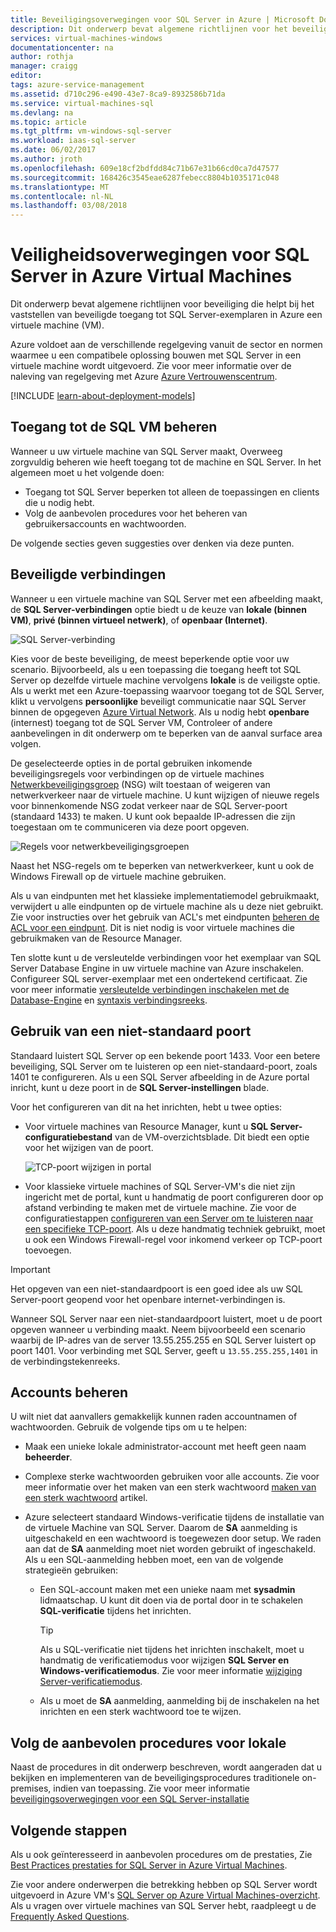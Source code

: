 ```yaml
---
title: Beveiligingsoverwegingen voor SQL Server in Azure | Microsoft Docs
description: Dit onderwerp bevat algemene richtlijnen voor het beveiligen van SQL Server wordt uitgevoerd in een virtuele Machine van Azure.
services: virtual-machines-windows
documentationcenter: na
author: rothja
manager: craigg
editor: 
tags: azure-service-management
ms.assetid: d710c296-e490-43e7-8ca9-8932586b71da
ms.service: virtual-machines-sql
ms.devlang: na
ms.topic: article
ms.tgt_pltfrm: vm-windows-sql-server
ms.workload: iaas-sql-server
ms.date: 06/02/2017
ms.author: jroth
ms.openlocfilehash: 609e18cf2bdfdd84c71b67e31b66cd0ca7d47577
ms.sourcegitcommit: 168426c3545eae6287febecc8804b1035171c048
ms.translationtype: MT
ms.contentlocale: nl-NL
ms.lasthandoff: 03/08/2018
---
```

# <a name="security-considerations-for-sql-server-in-azure-virtual-machines"></a>Veiligheidsoverwegingen voor SQL Server in Azure Virtual Machines

Dit onderwerp bevat algemene richtlijnen voor beveiliging die helpt bij het vaststellen van beveiligde toegang tot SQL Server-exemplaren in Azure een virtuele machine (VM).

Azure voldoet aan de verschillende regelgeving vanuit de sector en normen waarmee u een compatibele oplossing bouwen met SQL Server in een virtuele machine wordt uitgevoerd. Zie voor meer informatie over de naleving van regelgeving met Azure [Azure Vertrouwenscentrum](https://azure.microsoft.com/support/trust-center/).

[!INCLUDE [learn-about-deployment-models](../../../../includes/learn-about-deployment-models-both-include.md)]

## <a name="control-access-to-the-sql-vm"></a>Toegang tot de SQL VM beheren

Wanneer u uw virtuele machine van SQL Server maakt, Overweeg zorgvuldig beheren wie heeft toegang tot de machine en SQL Server. In het algemeen moet u het volgende doen:

- Toegang tot SQL Server beperken tot alleen de toepassingen en clients die u nodig hebt.
- Volg de aanbevolen procedures voor het beheren van gebruikersaccounts en wachtwoorden.

De volgende secties geven suggesties over denken via deze punten.

## <a name="secure-connections"></a>Beveiligde verbindingen

Wanneer u een virtuele machine van SQL Server met een afbeelding maakt, de **SQL Server-verbindingen** optie biedt u de keuze van **lokale (binnen VM)**, **privé (binnen virtueel netwerk)**, of **openbaar (Internet)**.

![SQL Server-verbinding](./media/virtual-machines-windows-sql-security/sql-vm-connectivity-option.png)

Kies voor de beste beveiliging, de meest beperkende optie voor uw scenario. Bijvoorbeeld, als u een toepassing die toegang heeft tot SQL Server op dezelfde virtuele machine vervolgens **lokale** is de veiligste optie. Als u werkt met een Azure-toepassing waarvoor toegang tot de SQL Server, klikt u vervolgens **persoonlijke** beveiligt communicatie naar SQL Server binnen de opgegeven [Azure Virtual Network](../../../virtual-network/virtual-networks-overview.md). Als u nodig hebt **openbare** (internest) toegang tot de SQL Server VM, Controleer of andere aanbevelingen in dit onderwerp om te beperken van de aanval surface area volgen.

De geselecteerde opties in de portal gebruiken inkomende beveiligingsregels voor verbindingen op de virtuele machines [Netwerkbeveiligingsgroep](../../../virtual-network/virtual-networks-nsg.md) (NSG) wilt toestaan of weigeren van netwerkverkeer naar de virtuele machine. U kunt wijzigen of nieuwe regels voor binnenkomende NSG zodat verkeer naar de SQL Server-poort (standaard 1433) te maken. U kunt ook bepaalde IP-adressen die zijn toegestaan om te communiceren via deze poort opgeven.

![Regels voor netwerkbeveiligingsgroepen](./media/virtual-machines-windows-sql-security/sql-vm-network-security-group-rules.png)

Naast het NSG-regels om te beperken van netwerkverkeer, kunt u ook de Windows Firewall op de virtuele machine gebruiken.

Als u van eindpunten met het klassieke implementatiemodel gebruikmaakt, verwijdert u alle eindpunten op de virtuele machine als u deze niet gebruikt. Zie voor instructies over het gebruik van ACL's met eindpunten [beheren de ACL voor een eindpunt](../classic/setup-endpoints.md#manage-the-acl-on-an-endpoint). Dit is niet nodig is voor virtuele machines die gebruikmaken van de Resource Manager.

Ten slotte kunt u de versleutelde verbindingen voor het exemplaar van SQL Server Database Engine in uw virtuele machine van Azure inschakelen. Configureer SQL server-exemplaar met een ondertekend certificaat. Zie voor meer informatie [versleutelde verbindingen inschakelen met de Database-Engine](https://docs.microsoft.com/sql/database-engine/configure-windows/enable-encrypted-connections-to-the-database-engine) en [syntaxis verbindingsreeks](https://msdn.microsoft.com/library/ms254500.aspx).

## <a name="use-a-non-default-port"></a>Gebruik van een niet-standaard poort

Standaard luistert SQL Server op een bekende poort 1433. Voor een betere beveiliging, SQL Server om te luisteren op een niet-standaard-poort, zoals 1401 te configureren. Als u een SQL Server afbeelding in de Azure portal inricht, kunt u deze poort in de **SQL Server-instellingen** blade.

Voor het configureren van dit na het inrichten, hebt u twee opties:

- Voor virtuele machines van Resource Manager, kunt u **SQL Server-configuratiebestand** van de VM-overzichtsblade. Dit biedt een optie voor het wijzigen van de poort.

  ![TCP-poort wijzigen in portal](./media/virtual-machines-windows-sql-security/sql-vm-change-tcp-port.png)

- Voor klassieke virtuele machines of SQL Server-VM's die niet zijn ingericht met de portal, kunt u handmatig de poort configureren door op afstand verbinding te maken met de virtuele machine. Zie voor de configuratiestappen [configureren van een Server om te luisteren naar een specifieke TCP-poort](https://docs.microsoft.com/sql/database-engine/configure-windows/configure-a-server-to-listen-on-a-specific-tcp-port). Als u deze handmatig techniek gebruikt, moet u ook een Windows Firewall-regel voor inkomend verkeer op TCP-poort toevoegen.

> [!IMPORTANT]
> Het opgeven van een niet-standaardpoort is een goed idee als uw SQL Server-poort geopend voor het openbare internet-verbindingen is.

Wanneer SQL Server naar een niet-standaardpoort luistert, moet u de poort opgeven wanneer u verbinding maakt. Neem bijvoorbeeld een scenario waarbij de IP-adres van de server 13.55.255.255 en SQL Server luistert op poort 1401. Voor verbinding met SQL Server, geeft u `13.55.255.255,1401` in de verbindingstekenreeks.

## <a name="manage-accounts"></a>Accounts beheren

U wilt niet dat aanvallers gemakkelijk kunnen raden accountnamen of wachtwoorden. Gebruik de volgende tips om u te helpen:

- Maak een unieke lokale administrator-account met heeft geen naam **beheerder**.

- Complexe sterke wachtwoorden gebruiken voor alle accounts. Zie voor meer informatie over het maken van een sterk wachtwoord [maken van een sterk wachtwoord](https://support.microsoft.com/instantanswers/9bd5223b-efbe-aa95-b15a-2fb37bef637d/create-a-strong-password) artikel.

- Azure selecteert standaard Windows-verificatie tijdens de installatie van de virtuele Machine van SQL Server. Daarom de **SA** aanmelding is uitgeschakeld en een wachtwoord is toegewezen door setup. We raden aan dat de **SA** aanmelding moet niet worden gebruikt of ingeschakeld. Als u een SQL-aanmelding hebben moet, een van de volgende strategieën gebruiken:

  - Een SQL-account maken met een unieke naam met **sysadmin** lidmaatschap. U kunt dit doen via de portal door in te schakelen **SQL-verificatie** tijdens het inrichten.

    > [!TIP] 
    > Als u SQL-verificatie niet tijdens het inrichten inschakelt, moet u handmatig de verificatiemodus voor wijzigen **SQL Server en Windows-verificatiemodus**. Zie voor meer informatie [wijziging Server-verificatiemodus](https://docs.microsoft.com/sql/database-engine/configure-windows/change-server-authentication-mode).

  - Als u moet de **SA** aanmelding, aanmelding bij de inschakelen na het inrichten en een sterk wachtwoord toe te wijzen.

## <a name="follow-on-premises-best-practices"></a>Volg de aanbevolen procedures voor lokale

Naast de procedures in dit onderwerp beschreven, wordt aangeraden dat u bekijken en implementeren van de beveiligingsprocedures traditionele on-premises, indien van toepassing. Zie voor meer informatie [beveiligingsoverwegingen voor een SQL Server-installatie](https://docs.microsoft.com/sql/sql-server/install/security-considerations-for-a-sql-server-installation)

## <a name="next-steps"></a>Volgende stappen

Als u ook geïnteresseerd in aanbevolen procedures om de prestaties, Zie [Best Practices prestaties for SQL Server in Azure Virtual Machines](virtual-machines-windows-sql-performance.md).

Zie voor andere onderwerpen die betrekking hebben op SQL Server wordt uitgevoerd in Azure VM's [SQL Server op Azure Virtual Machines-overzicht](virtual-machines-windows-sql-server-iaas-overview.md). Als u vragen over virtuele machines van SQL Server hebt, raadpleegt u de [Frequently Asked Questions](virtual-machines-windows-sql-server-iaas-faq.md).

